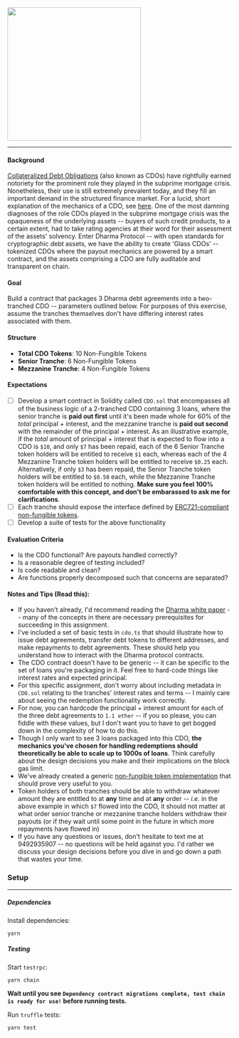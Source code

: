 <img src="https://s3-us-west-2.amazonaws.com/dharma-assets/logo+orange.png"  width=300/>

------------

#### Background
[Collateralized Debt Obligations](https://en.wikipedia.org/wiki/Collateralized_debt_obligation#Subprime_mortgage_boom) (also known as CDOs) have rightfully earned notoriety for the prominent role they played in the subprime mortgage crisis.  Nonetheless, their use is still extremely prevalent today, and they fill an important demand in the structured finance market.  For a lucid, short explanation of the mechanics of a CDO, see [here](https://www.khanacademy.org/economics-finance-domain/core-finance/derivative-securities/cdo-tutorial/v/collateralized-debt-obligation-overview).  One of the most damning diagnoses of the role CDOs played in the subprime mortgage crisis was the opaqueness of the underlying assets -- buyers of such credit products, to a certain extent, had to take rating agencies at their word for their assessment of the assets' solvency.  Enter Dharma Protocol -- with open standards for cryptographic debt assets, we have the ability to create 'Glass CDOs' -- tokenized CDOs where the payout mechanics are powered by a smart contract, and the assets comprising a CDO are fully auditable and transparent on chain.

#### Goal

Build a contract that packages 3 Dharma debt agreements into a two-tranched CDO -- parameters outlined below.  For purposes of this exercise, assume the tranches themselves don't have differing interest rates associated with them.

#### Structure

- **Total CDO Tokens**: 10 Non-Fungible Tokens
- **Senior Tranche**: 6 Non-Fungible Tokens
- **Mezzanine Tranche**: 4 Non-Fungible Tokens

#### Expectations

- [ ] Develop a smart contract in Solidity called `CDO.sol` that encompasses all of the business logic of a 2-tranched CDO containing 3 loans, where the senior tranche is **paid out first** until it's been made whole for 60% of the _total_ principal + interest, and the mezzanine tranche is **paid out second** with the remainder of the principal + interest. As an illustrative example, if the _total_ amount of principal + interest that is expected to flow into a CDO is `$10`, and only `$7` has been repaid, each of the 6 Senior Tranche token holders will be entitled to receive `$1` each, whereas each of the 4 Mezzanine Tranche token holders will be entitled to receive `$0.25` each.  Alternatively, if only `$3` has been repaid, the Senior Tranche token holders will be entitled to `$0.50` each, while the Mezzanine Tranche token holders will be entitled to nothing.  **Make sure you feel 100% comfortable with this concept, and don't be embarassed to ask me for clarifications**.
- [ ] Each tranche should expose the interface defined by [ERC721-compliant non-fungible tokens](https://github.com/ethereum/eips/issues/721).
- [ ] Develop a suite of tests for the above functionality

#### Evaluation Criteria

- Is the CDO functional?  Are payouts handled correctly?
- Is a reasonable degree of testing included?
- Is code readable and clean?
- Are functions properly decomposed such that concerns are separated?

#### Notes and Tips (Read this):

- If you haven't already, I'd recommend reading the [Dharma white paper](https://whitepaper.dharma.io) -- many of the concepts in there are necessary prerequisites for succeeding in this assignment.
- I've included a set of basic tests in `cdo.ts` that should illustrate how to issue debt agreements, transfer debt tokens to different addresses, and make repayments to debt agreements.  These should help you understand how to interact with the Dharma protocol contracts.
- The CDO contract doesn't have to be generic -- it can be specific to the set of loans you're packaging in it.  Feel free to hard-code things like interest rates and expected principal.
- For this specific assignment, don't worry about including metadata in `CDO.sol` relating to the tranches' interest rates and terms -- I mainly care about seeing the redemption functionality work correctly.
- For now, you can hardcode the principal + interest amount for each of the three debt agreements to `1.1 ether` -- if you so please, you can fiddle with these values, but I don't want you to have to get bogged down in the complexity of how to do this.
- Though I only want to see 3 loans packaged into this CDO, **the mechanics you've chosen for handling redemptions should theoretically be able to scale up to 1000s of loans**.  Think carefully about the design decisions you make and their implications on the block gas limit.
- We've already created a generic [non-fungible token implementation](https://github.com/dharmaprotocol/NonFungibleToken) that should prove very useful to you.
- Token holders of both tranches should be able to withdraw whatever amount they are entitled to at **any** time and at **any** order -- _i.e._ in the above example in which `$7` flowed into the CDO, it should not matter at what order senior tranche or mezzanine tranche holders withdraw their payouts (or if they wait until some point in the future in which more repayments have flowed in)
- If you have any questions or issues, don't hesitate to text me at 9492935907 -- no questions will be held against you.  I'd rather we discuss your design decisions before you dive in and go down a path that wastes your time.


### Setup
---------------
##### Dependencies

Install dependencies:
```
yarn
```

##### Testing

Start `testrpc`:
```
yarn chain
```

**Wait until you see `Dependency contract migrations complete, test chain is ready for use!` before running tests.**

Run `truffle` tests:
```
yarn test
```
